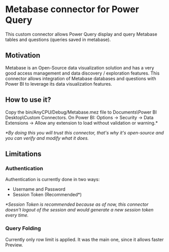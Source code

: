 # Metabase connector for Power Query

This custom connector allows Power Query display and query Metabase tables and questions (queries saved in metabase).

## Motivation

Metabase is an Open-Source data visualization solution and has a very good access management and data discovery / exploration features. This connector allows integration of Metabase databases and questions with Power BI to leverage its data visualization features.

## How to use it?
Copy the bin/AnyCPU/Debug/Metabase.mez file to Documents\Power BI Desktop\Custom Connectors.
On Power BI: Options -> Security -> Data Extensions -> Allow any extension to load without validation or warning.*

_*By doing this you will trust this connector, that's why it's open-source and you can verify and modify what it does._

## Limitations

### Authentication

Authentication is currently done in two ways:
- Username and Password
- Session Token (Recommended*)

_*Session Token is recommended because as of now, this connector doesn't logout of the session and would generate a new session token every time._

### Query Folding

Currently only row limit is applied. It was the main one, since it allows faster Preview.